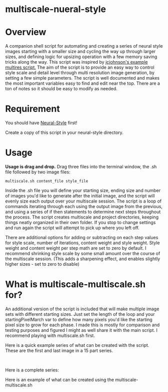 # multiscale-nueral-style
# Overview
A companion shell script for automating and creating a series of neural style images starting with a smaller size and cycling the way up through larger sizes, and defining logic for upsizing operation with a few memory saving tricks along the way. This script was inspired by <a href="https://github.com/jcjohnson/neural-style/blob/master/examples/multigpu_scripts/starry_stanford.sh">jcjohnson's example multires script.</a>  The aim of the script is to provide an easy way to control style scale and detail level through multi resolution image generation, by setting a few simple parameters. The script is well documented and makes the most important variables easy to find and edit near the top. There are a ton of notes so it should be easy to modify as needed.


# Requirement
You should have [Neural-Style](https://github.com/jcjohnson/neural-style/) first!


Create a copy of this script in your neural-style directory. 

# Usage
<strong>Usage is drag and drop.</strong> Drag three files into the terminal window, the .sh file followed by two image files:

`multiscale.sh content_file style_file`

Inside the .sh file you will define your starting size, ending size and number of images you'd like to generate after the initial image, and the script will evenly size each output over your multiscale session. The script is a loop of commands iterating through each using the output image from the previous, and using a series of if then statements to determine next steps throughout the process. The script creates multiscale and project directories, keeping things neatly organized in their own folder. If you stop to change settings and run again the script will attempt to pick up where you left off. 

There are additional options for adding or subtracting on each step values for style scale, number of iterations, content weight and style weight. Style weight and content weight per step math are set to zero by default. I recommend shrinking style scale by some small amount over the course of the multiscale session. (This adds a sharpening effect, and enables slightly higher sizes - set to zero to disable)
 
 
# What is multiscale-multiscale.sh for?
 An additional version of the script is included that will make multiple image sets with different starting sizes. Just set the length of the loop and your startingPixelMarch var to define how many pixels you'd like the starting pixel size to grow for each phase. I made this is mostly for comparison and testing purposes and figured I might as well share it with the main script. I recommend playing with multiscale.sh first.

Here is a quick example series of what can be created with the script. These are the first and last image in a 15 part series. 

<img src="http://i.imgur.com/dIlrNW7.jpg" alt=""/>
<img src="http://i.imgur.com/0TCApCR.jpg" alt=""/>
<img src="http://i.imgur.com/vVURJIM.jpg" alt=""/>
<img src="http://i.imgur.com/fxPJHpY.jpg" alt=""/>

Here is a complete series:
<img src="http://i.imgur.com/dnlTaet.jpg" alt=""/>

Here is an example of what can be created using the multiscale-multiscale.sh

<img src="http://i.imgur.com/btslu3i.jpg" alt=""/>




